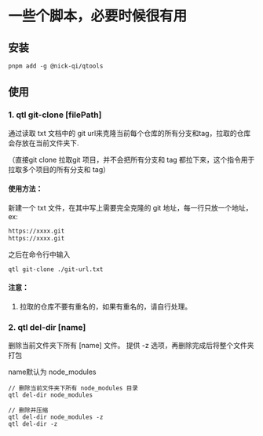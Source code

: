 # 一些个脚本，必要时候很有用

## 安装

```
pnpm add -g @nick-qi/qtools
```

## 使用

### 1. qtl git-clone [filePath]

通过读取 txt 文档中的 git url来克隆当前每个仓库的所有分支和tag，拉取的仓库会存放在当前文件夹下.

（直接git clone 拉取git 项目，并不会把所有分支和 tag 都拉下来，这个指令用于拉取多个项目的所有分支和 tag）

#### 使用方法：

新建一个 txt 文件，在其中写上需要完全克隆的 git 地址，每一行只放一个地址，ex:

```txt
https://xxxx.git
https://xxxx.git
```

之后在命令行中输入

```node
qtl git-clone ./git-url.txt
```

#### 注意：

1. 拉取的仓库不要有重名的，如果有重名的，请自行处理。

### 2. qtl del-dir [name]

删除当前文件夹下所有 [name] 文件。
提供 -z 选项，再删除完成后将整个文件夹打包

name默认为 node_modules

```node
// 删除当前文件夹下所有 node_modules 目录
qtl del-dir node_modules

// 删除并压缩
qtl del-dir node_modules -z
qtl del-dir -z
```
